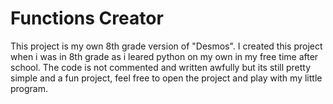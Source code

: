 # Functions Creator

This project is my own 8th grade version of "Desmos".
I created this project when i was in 8th grade as i leared python on my own in my free time after school.
The code is not commented and written awfully but its still pretty simple and a fun project, feel free to open the project and play with my little program.
